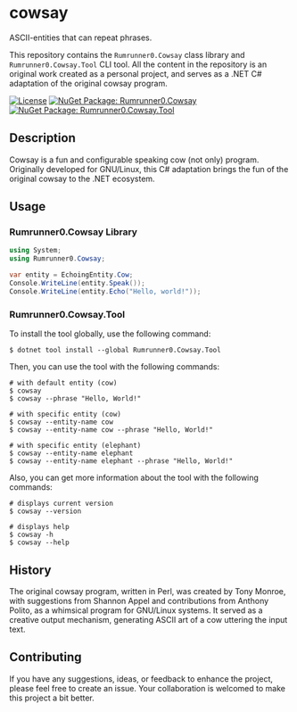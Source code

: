 # cowsay
ASCII-entities that can repeat phrases.

This repository contains the `Rumrunner0.Cowsay` class library and `Rumrunner0.Cowsay.Tool` CLI tool. All the content in the repository is an original work created as a personal project, and serves as a .NET C# adaptation of the original cowsay program.

[![License](https://img.shields.io/github/license/rumrunner0/cowsay?label=license)](https://github.com/rumrunner0/cowsay/blob/main/LICENSE)
[![NuGet Package: Rumrunner0.Cowsay](https://img.shields.io/nuget/v/Rumrunner0.Cowsay?label=nuget%3A%Rumrunner0.Cowsay)](https://www.nuget.org/packages/Rumrunner0.Cowsay)
[![NuGet Package: Rumrunner0.Cowsay.Tool](https://img.shields.io/nuget/v/Rumrunner0.Cowsay.Tool?label=nuget%3A%Rumrunner0.Cowsay.Tool)](https://www.nuget.org/packages/Rumrunner0.Cowsay.Tool)

## Description
Cowsay is a fun and configurable speaking cow (not only) program. Originally developed for GNU/Linux, this C# adaptation brings the fun of the original cowsay to the .NET ecosystem.

## Usage

### Rumrunner0.Cowsay Library

```csharp
using System;
using Rumrunner0.Cowsay;

var entity = EchoingEntity.Cow;
Console.WriteLine(entity.Speak());
Console.WriteLine(entity.Echo("Hello, world!"));
```

### Rumrunner0.Cowsay.Tool

To install the tool globally, use the following command:
```shell
$ dotnet tool install --global Rumrunner0.Cowsay.Tool
```

Then, you can use the tool with the following commands:
```shell
# with default entity (cow)
$ cowsay
$ cowsay --phrase "Hello, World!"

# with specific entity (cow)
$ cowsay --entity-name cow
$ cowsay --entity-name cow --phrase "Hello, World!"

# with specific entity (elephant)
$ cowsay --entity-name elephant
$ cowsay --entity-name elephant --phrase "Hello, World!"
```

Also, you can get more information about the tool with the following commands:
```shell
# displays current version
$ cowsay --version

# displays help
$ cowsay -h
$ cowsay --help
```

## History
The original cowsay program, written in Perl, was created by Tony Monroe, with suggestions from Shannon Appel and contributions from Anthony Polito, as a whimsical program for GNU/Linux systems. It served as a creative output mechanism, generating ASCII art of a cow uttering the input text.

## Contributing
If you have any suggestions, ideas, or feedback to enhance the project, please feel free to create an issue. Your collaboration is welcomed to make this project a bit better.